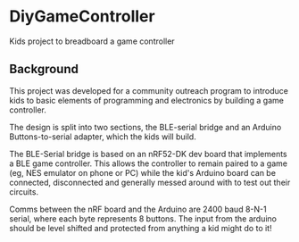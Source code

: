 # DiyGameController
Kids project to breadboard a game controller

## Background
This project was developed for a community outreach program to introduce kids to basic elements of programming and 
electronics by building a game controller.

The design is split into two sections, the BLE-serial bridge and an Arduino Buttons-to-serial adapter, which the kids will build.

The BLE-Serial bridge is based on an nRF52-DK dev board that implements a BLE game controller.
This allows the controller to remain paired to a game (eg, NES emulator on phone or PC) while the kid's Arduino board can be connected, disconnected and generally messed around with to test out their circuits.

Comms between the nRF board and the Arduino are 2400 baud 8-N-1 serial, where each byte represents 8 buttons.
The input from the arduino should be level shifted and protected from anything a kid might do to it!
